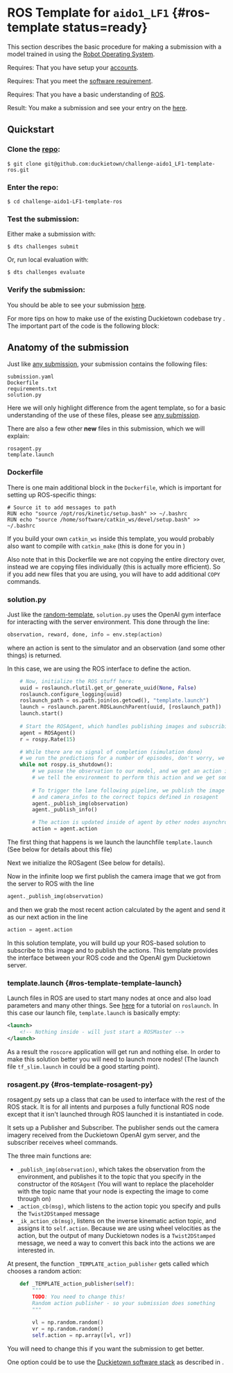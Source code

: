 # ROS Template for `aido1_LF1` {#ros-template status=ready}

This section describes the basic procedure for making a submission with a model trained in using the [Robot Operating System](http://www.ros.org/).

<div class='requirements' markdown='1'>

Requires: That you have setup your [accounts](#cm-accounts).

Requires: That you meet the [software requirement](#cm-sw).

Requires: That you have a basic understanding of [ROS](http://www.ros.org/).

Result: You make a submission and see your entry on the [here](https://challenges.duckietown.org/v4/humans/challenges/aido1_LF1_r3-v3).

</div>


## Quickstart 


### Clone the [ repo](https://github.com/duckietown/challenge-aido1_LF1-template-ros):

    $ git clone git@github.com:duckietown/challenge-aido1_LF1-template-ros.git

### Enter the repo:

    $ cd challenge-aido1-LF1-template-ros

### Test the submission:

Either make a submission with:

    $ dts challenges submit


Or, run local evaluation with:

    $ dts challenges evaluate
    

### Verify the submission:

You should be able to see your submission [here](https://challenges.duckietown.org/v4/humans/challenges/aido1_LF1_r3-v3).

For more tips on how to make use of the existing Duckietown codebase try [](#ros-baseline). The important part of the code is the following block:


## Anatomy of the submission

Just like [any submission](#minimal-template), your submission contains the following files:

    submission.yaml
    Dockerfile
    requirements.txt
    solution.py

Here we will only highlight difference from the agent template, so for a basic understanding of the use of these files, please see [any submission](#minimal-template).

There are also a few other **new** files in this submission, which we will explain:

    rosagent.py
    template.launch
    

### Dockerfile

There is one main additional block in the `Dockerfile`, which is important for setting up ROS-specific things:

```docker
# Source it to add messages to path
RUN echo "source /opt/ros/kinetic/setup.bash" >> ~/.bashrc
RUN echo "source /home/software/catkin_ws/devel/setup.bash" >> ~/.bashrc
```

If you build your own `catkin_ws` inside this template, you would probably also want to compile with `catkin_make` (this is done for you in [](#ros-baseline))

Also note that in this Dockerfile we are not copying the entire directory over, instead we are copying files individually (this is actually more efficient). So if you add new files that you are using, you will have to add additional `COPY` commands. 

### solution.py

Just like the [random-template](#minimal-template), `solution.py` uses the OpenAI gym interface for interacting with the server environment. This done through the line: 

```python
observation, reward, done, info = env.step(action)
```

where an action is sent to the simulator and an observation (and some other things) is returned.

In this case, we are using the ROS interface to define the action. 


```python
    # Now, initialize the ROS stuff here:
    uuid = roslaunch.rlutil.get_or_generate_uuid(None, False)
    roslaunch.configure_logging(uuid)
    roslaunch_path = os.path.join(os.getcwd(), "template.launch")
    launch = roslaunch.parent.ROSLaunchParent(uuid, [roslaunch_path])
    launch.start()
 
    # Start the ROSAgent, which handles publishing images and subscribing to action 
    agent = ROSAgent()
    r = rospy.Rate(15)

    # While there are no signal of completion (simulation done)
    # we run the predictions for a number of episodes, don't worry, we have the control on this part
    while not rospy.is_shutdown():
        # we passe the observation to our model, and we get an action in return
        # we tell the environment to perform this action and we get some info back in OpenAI Gym style
        
        # To trigger the lane following pipeline, we publish the image 
        # and camera_infos to the correct topics defined in rosagent
        agent._publish_img(observation)
        agent._publish_info()

        # The action is updated inside of agent by other nodes asynchronously
        action = agent.action
```

The first thing that happens is we launch the launchfile `template.launch` (See [](#ros-template-template-launch) below for details about this file)

Next we initialize the ROSagent (See [](#ros-template-rosagent-py) below for details).

Now in the infinite loop we first publish the camera image that we got from the server to ROS with the line

```python
agent._publish_img(observation)
```

and then we grab the most recent action calculated by the agent and send it as our next action in the line

```python
action = agent.action
```

In this solution template, you will build up your ROS-based solution to subscribe to this image and to publish the actions. This template provides the interface between your ROS code and the OpenAI gym Duckietown server. 


### template.launch {#ros-template-template-launch}

Launch files in ROS are used to start many nodes at once and also load parameters and many other things. See [here](http://wiki.ros.org/ROS/Tutorials/UsingRqtconsoleRoslaunch) for a tutorial on `roslaunch`. In this case our launch file, `template.launch` is basically empty:

```xml
<launch>
    <!-- Nothing inside - will just start a ROSMaster -->
</launch>
```

As a result the `roscore` application will get run and nothing else. In order to make this solution better you will need to launch more nodes! (The launch file `tf_slim.launch` in [](#ros-baseline) could be a good starting point).


### rosagent.py {#ros-template-rosagent-py}

rosagent.py sets up a class that can be used to interface with the rest of the ROS stack. It is for all intents and purposes a fully functional ROS node except that it isn't launched through ROS launched it is instantiated in code. 

It sets up a Publisher and Subscriber. The publisher sends out the camera imagery received from the Duckietown OpenAI gym server, and the subscriber receives wheel commands. 

The three main functions are:
- `_publish_img(observation)`, which takes the observation from the environment, and publishes it to the topic that you specify in the constructor of the `ROSAgent` (You will want to replace the placeholder with the topic name that your node is expecting the image to come through on)
- `_action_cb(msg)`, which listens to the action topic you specify and pulls the `Twist2DStamped` message 
- `_ik_action_cb(msg)`, listens on the inverse kinematic action topic, and assigns it to `self.action`. Because we are using wheel velocities as the action, but the output of many Duckietown nodes is a `Twist2DStamped` message, we need a way to convert this back into the actions we are interested in.


At present, the function `_TEMPLATE_action_publisher` gets called which chooses a random action:

```python
    def _TEMPLATE_action_publisher(self):
        """
        TODO: You need to change this!
        Random action publisher - so your submission does something
        """
        
        vl = np.random.random()
        vr = np.random.random()
        self.action = np.array([vl, vr])
```

You will need to change this if you want the submission to get better. 

One option could be to use the [Duckietown software stack](https://github.com/duckietown/Software) as described in [](#ros-baseline).
